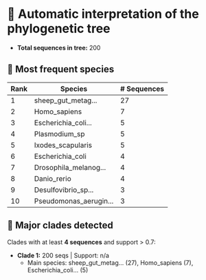 # 📖 Automatic interpretation of the phylogenetic tree

- **Total sequences in tree:** 200

## 🧾 Most frequent species

| Rank | Species | # Sequences |
|------|---------|-------------|
| 1 | sheep_gut_metag... | 27 |
| 2 | Homo_sapiens | 7 |
| 3 | Escherichia_coli... | 5 |
| 4 | Plasmodium_sp | 5 |
| 5 | Ixodes_scapularis | 5 |
| 6 | Escherichia_coli | 4 |
| 7 | Drosophila_melanog... | 4 |
| 8 | Danio_rerio | 4 |
| 9 | Desulfovibrio_sp... | 3 |
| 10 | Pseudomonas_aerugin... | 3 |

## 🌳 Major clades detected

Clades with at least **4 sequences** and support > 0.7:

- **Clade 1:** 200 seqs | Support: n/a
  - Main species: sheep_gut_metag... (27), Homo_sapiens (7), Escherichia_coli... (5)